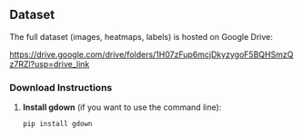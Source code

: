 ## Dataset

The full dataset (images, heatmaps, labels) is hosted on Google Drive:

https://drive.google.com/drive/folders/1H07zFup6mcjDkyzygoF5BQHSmzQz7RZl?usp=drive_link

### Download Instructions

1. **Install gdown** (if you want to use the command line):
   ```bash
   pip install gdown
